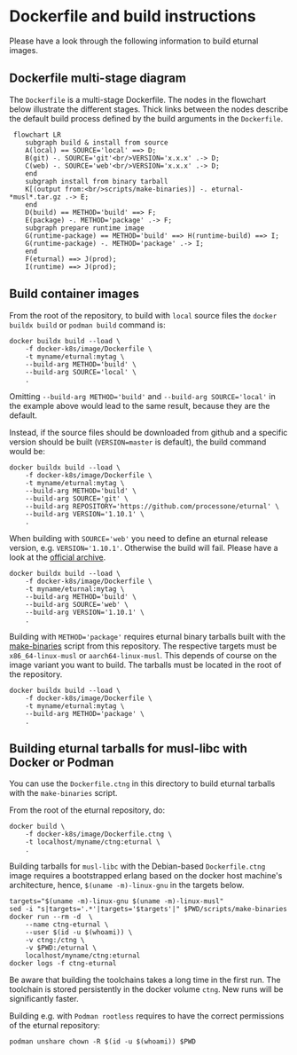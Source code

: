 # Dockerfile and build instructions

Please have a look through the following information to build eturnal images.

## Dockerfile multi-stage diagram

The `Dockerfile` is a multi-stage Dockerfile. The nodes in the flowchart below
illustrate the different stages. Thick links between the nodes describe the
default build process defined by the build arguments in the `Dockerfile`.

```mermaid
 flowchart LR
    subgraph build & install from source
    A(local) == SOURCE='local' ==> D;
    B(git) -. SOURCE='git'<br/>VERSION='x.x.x' .-> D;
    C(web) -. SOURCE='web'<br/>VERSION='x.x.x' .-> D;
    end
    subgraph install from binary tarball
    K[(output from:<br/>scripts/make-binaries)] -. eturnal-*musl*.tar.gz .-> E;
    end
    D(build) == METHOD='build' ==> F;
    E(package) -. METHOD='package' .-> F;
    subgraph prepare runtime image
    G(runtime-package) == METHOD='build' ==> H(runtime-build) ==> I;
    G(runtime-package) -. METHOD='package' .-> I;
    end
    F(eturnal) ==> J(prod);
    I(runtime) ==> J(prod);
```

## Build container images

From the root of the repository, to build with `local` source files the
`docker buildx build` or `podman build` command is:

```shell
docker buildx build --load \
    -f docker-k8s/image/Dockerfile \
    -t myname/eturnal:mytag \
    --build-arg METHOD='build' \
    --build-arg SOURCE='local' \
    .
```

Omitting `--build-arg METHOD='build'` and `--build-arg SOURCE='local'` in the
example above would lead to the same result, because they are the default.

Instead, if the source files should be downloaded from github and a specific
version should be built (`VERSION=master` is default), the build command would
be:

```shell
docker buildx build --load \
    -f docker-k8s/image/Dockerfile \
    -t myname/eturnal:mytag \
    --build-arg METHOD='build' \
    --build-arg SOURCE='git' \
    --build-arg REPOSITORY='https://github.com/processone/eturnal' \
    --build-arg VERSION='1.10.1' \
    .
```

When building with `SOURCE='web'` you need to define an eturnal release version,
e.g. `VERSION='1.10.1'`. Otherwise the build will fail. Please have a look at
the [official archive](https://eturnal.net/download/).

```shell
docker buildx build --load \
    -f docker-k8s/image/Dockerfile \
    -t myname/eturnal:mytag \
    --build-arg METHOD='build' \
    --build-arg SOURCE='web' \
    --build-arg VERSION='1.10.1' \
    .
```

Building with `METHOD='package'` requires eturnal binary tarballs built with the
[make-binaries](../../scripts/make-binaries) script from this repository. The
respective targets must be `x86_64-linux-musl` or `aarch64-linux-musl`. This
depends of course on the image variant you want to build. The tarballs must be
located in the root of the repository.

```shell
docker buildx build --load \
    -f docker-k8s/image/Dockerfile \
    -t myname/eturnal:mytag \
    --build-arg METHOD='package' \
    .
```

## Building eturnal tarballs for musl-libc with Docker or Podman

You can use the `Dockerfile.ctng` in this directory to build eturnal tarballs
with the `make-binaries` script.

From the root of the eturnal repository, do:

```shell
docker build \
    -f docker-k8s/image/Dockerfile.ctng \
    -t localhost/myname/ctng:eturnal \
    .
```

Building tarballs for `musl-libc` with the Debian-based `Dockerfile.ctng` image
requires a bootstrapped erlang based on the docker host machine's architecture,
hence, `$(uname -m)-linux-gnu` in the targets below.

```shell
targets="$(uname -m)-linux-gnu $(uname -m)-linux-musl"
sed -i "s|targets='.*'|targets='$targets'|" $PWD/scripts/make-binaries
docker run --rm -d  \
    --name ctng-eturnal \
    --user $(id -u $(whoami)) \
    -v ctng:/ctng \
    -v $PWD:/eturnal \
    localhost/myname/ctng:eturnal
docker logs -f ctng-eturnal
```

Be aware that building the toolchains takes a long time in the first run. The
toolchain is stored persistently in the docker volume `ctng`. New runs will be
significantly faster.

Building e.g. with `Podman rootless` requires to have the correct permissions of
the eturnal repository:

    podman unshare chown -R $(id -u $(whoami)) $PWD
